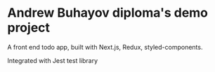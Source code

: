 # Andrew Buhayov diploma's demo project

<p>A front end todo app, built with Next.js, Redux, styled-components.</p>
<p>Integrated with Jest test library</p>
